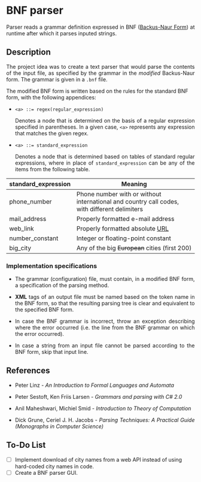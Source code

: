 # BNF parser
<p align="justify">Parser reads a grammar definition expressed in BNF (<a href="https://en.wikipedia.org/wiki/Backus%E2%80%93Naur_form">Backus-Naur Form</a>) at runtime after which it parses inputed strings.</p>

## Description
<p align="justify">The project idea was to create a text parser that would parse the contents of the input file, as specified by the grammar in the <i>modified</i> Backus-Naur form. The grammar is given in a <code>.bnf</code> file.<br>

The modified BNF form is written based on the rules for the standard BNF form, with the following appendices:</p>

- `<a> ::= regex(regular_expression)` <p align="justify">Denotes a node that is determined on the basis of a regular expression specified in parentheses. In a given case, `<a>` represents any expression that matches the given regex.</p>
- `<a> ::= standard_expression` <p align="justify">Denotes a node that is determined based on tables of standard regular expressions, where in place of <code>standard_expression</code> can be any of the items from the following table.</p>

standard_expression | Meaning 
---|---
phone_number | Phone number with or without international and country call codes, with different delimiters
mail_address | Properly formatted e-mail address
web_link | Properly formatted absolute [URL](https://en.wikipedia.org/wiki/URL)
number_constant | Integer or floating-point constant
big_city | Any of the big ~~European~~ cities (first 200)

### Implementation specifications
- <p align="justify">The grammar (configuration) file, must contain, in a modified BNF form, a specification of the parsing method.</p>
- <p align="justify"><b>XML</b> tags of an output file must be named based on the token name in the BNF form, so that the resulting parsing tree is clear and equivalent to the specified BNF form.</p>
- <p align="justify">In case the BNF grammar is incorrect, throw an exception describing where the error occurred (i.e. the line from the BNF grammar on which the error occurred).
- <p align="justify">In case a string from an input file cannot be parsed according to the BNF form, skip that input line.</p>

## References
<ul>
<li><p align="justify">Peter Linz - <i>An Introduction to Formal Languages and Automata</i></p></li>
<li><p align="justify">Peter Sestoft, Ken Friis Larsen - <i>Grammars and parsing with C# 2.0</i></p></li>
<li><p align="justify">Anil Maheshwari, Michiel Smid - <i>Introduction to Theory of Computation</i></p></li>
<li><p align="justify">Dick Grune, Ceriel J. H. Jacobs - <i>Parsing Techniques: A Practical Guide (Monographs in Computer Science)</i></p></li>
</ul>

## To-Do List
- [ ] Implement download of city names from a web API instead of using hard-coded city names in code.
- [ ] Create a BNF parser GUI.